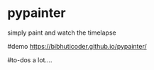 # pypainter
simply paint and watch the timelapse

#demo
https://bibhuticoder.github.io/pypainter/

#to-dos
a lot....
